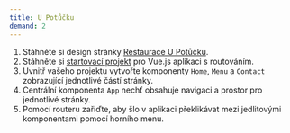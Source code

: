 ```yaml
---
title: U Potůčku
demand: 2
---
```


1. Stáhněte si design stránky [Restaurace U Potůčku](../assets/u-potucku.zip).
1. Stáhněte si [startovací projekt](../assets/vue-router-starter.zip) pro Vue.js aplikaci s routováním.
1. Uvnitř vašeho projektu vytvořte komponenty `Home`, `Menu` a `Contact` zobrazující jednotlivé částí stránky.
1. Centrální komponenta `App` nechť obsahuje navigaci a prostor pro jednotlivé stránky.
1. Pomocí routeru zařiďte, aby šlo v aplikaci překlikávat mezi jedlitovými komponentami pomocí horního menu.
